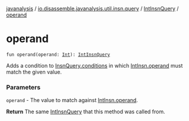 [javanalysis](../../index.md) / [io.disassemble.javanalysis.util.insn.query](../index.md) / [IntInsnQuery](index.md) / [operand](./operand.md)

# operand

`fun operand(operand: `[`Int`](https://kotlinlang.org/api/latest/jvm/stdlib/kotlin/-int/index.html)`): `[`IntInsnQuery`](index.md)

Adds a condition to [InsnQuery.conditions](../-insn-query/conditions.md) in which [IntInsn.operand](../../io.disassemble.javanalysis.insn/-int-insn/operand.md) must match the given value.

### Parameters

`operand` - The value to match against [IntInsn.operand](../../io.disassemble.javanalysis.insn/-int-insn/operand.md).

**Return**
The same [IntInsnQuery](index.md) that this method was called from.

